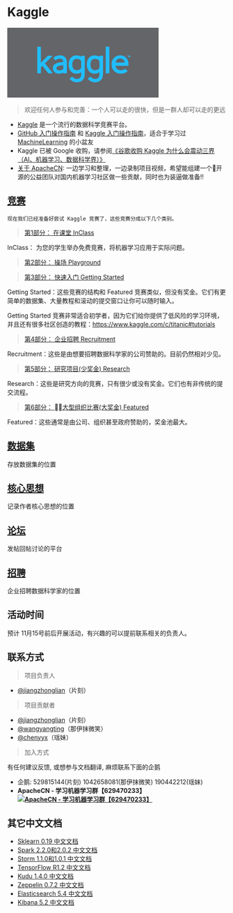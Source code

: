 # Kaggle

![](static/images/logos/kaggle-logo-gray.png)

> 欢迎任何人参与和完善：一个人可以走的很快，但是一群人却可以走的更远

* [Kaggle](https://www.kaggle.com) 是一个流行的数据科学竞赛平台。
* [GitHub 入门操作指南](docs/Github-QuickStart.md) 和 [Kaggle 入门操作指南](docs/Kaggle-QuickStart.md)，适合于学习过 [MachineLearning](https://github.com/apachecn/MachineLearning) 的小盆友
* Kaggle 已被 Google 收购，请参阅[《谷歌收购 Kaggle 为什么会震动三界（AI、机器学习、数据科学界）》](https://www.leiphone.com/news/201703/ZjpnddCoUDr3Eh8c.html)
* [关于 ApacheCN](http://cwiki.apachecn.org/pages/viewpage.action?pageId=2887240): 一边学习和整理，一边录制项目视频，希望能组建一个开源的公益团队对国内机器学习社区做一些贡献，同时也为装逼做准备!!

## [竞赛](https://www.kaggle.com/competitions)

`现在我们已经准备好尝试 Kaggle 竞赛了，这些竞赛分成以下几个类别。`

> [第1部分： 在课堂 InClass](https://www.kaggle.com/competitions?sortBy=deadline&group=all&page=1&pageSize=20&segment=inClass)

InClass： 为您的学生举办免费竞赛，将机器学习应用于实际问题。


> [第2部分： 操场 Playground](https://www.kaggle.com/competitions?sortBy=deadline&group=all&page=1&pageSize=20&segment=playground)



> [第3部分： 快速入门 Getting Started](https://www.kaggle.com/competitions?sortBy=deadline&group=all&page=1&pageSize=20&segment=gettingStarted)

Getting Started：这些竞赛的结构和 Featured 竞赛类似，但没有奖金。它们有更简单的数据集、大量教程和滚动的提交窗口让你可以随时输入。

Getting Started 竞赛非常适合初学者，因为它们给你提供了低风险的学习环境，并且还有很多社区创造的教程：https://www.kaggle.com/c/titanic#tutorials


> [第4部分： 企业招聘 Recruitment](https://www.kaggle.com/competitions?sortBy=deadline&group=all&page=1&pageSize=20&segment=gettingStarted)

Recruitment：这些是由想要招聘数据科学家的公司赞助的。目前仍然相对少见。


> [第5部分： 研究项目(少奖金) Research](https://www.kaggle.com/competitions?sortBy=deadline&group=all&page=1&pageSize=20&segment=gettingStarted)

Research：这些是研究方向的竞赛，只有很少或没有奖金。它们也有非传统的提交流程。


> [第6部分： 大型组织比赛(大奖金) Featured](https://www.kaggle.com/competitions?sortBy=deadline&group=all&page=1&pageSize=20&segment=gettingStarted)

Featured：这些通常是由公司、组织甚至政府赞助的，奖金池最大。


## [数据集](https://www.kaggle.com/datasets)

存放数据集的位置

## [核心思想](https://www.kaggle.com/kernels)

记录作者核心思想的位置

## [论坛](https://www.kaggle.com/discussion)

发帖回帖讨论的平台

## [招聘](https://www.kaggle.com/jobs)

企业招聘数据科学家的位置



## 活动时间

预计 11月15号前后开展活动，有兴趣的可以提前联系相关的负责人。

## 联系方式

> 项目负责人

* [@jiangzhonglian](https://github.com/jiangzhonglian)（片刻）

> 项目贡献者

* [@jiangzhonglian](https://github.com/jiangzhonglian)（片刻）
* [@wangyangting](https://github.com/wangyangting)（那伊抹微笑）
* [@chenyyx](https://github.com/chenyyx)（瑶妹）

> 加入方式

有任何建议反馈, 或想参与文档翻译, 麻烦联系下面的企鹅
* 企鹅: 529815144(片刻) 1042658081(那伊抹微笑) 190442212(瑶妹)
* **ApacheCN - 学习机器学习群【629470233】<a target="_blank" href="//shang.qq.com/wpa/qunwpa?idkey=30e5f1123a79867570f665aa3a483ca404b1c3f77737bc01ec520ed5f078ddef"><img border="0" src="/images/MainPage/ApacheCN-group.png" alt="ApacheCN - 学习机器学习群【629470233】" title="ApacheCN - 学习机器学习群【629470233】"></a>**

## 其它中文文档

* [Sklearn 0.19 中文文档](http://sklearn.apachecn.org/)
* [Spark 2.2.0和2.0.2 中文文档](http://spark.apachecn.org)
* [Storm 1.1.0和1.0.1 中文文档](http://storm.apachecn.org/)
* [TensorFlow R1.2 中文文档](http://cwiki.apachecn.org/pages/viewpage.action?pageId=10030122)
* [Kudu 1.4.0 中文文档](http://cwiki.apachecn.org/pages/viewpage.action?pageId=10813594)
* [Zeppelin 0.7.2 中文文档](http://cwiki.apachecn.org/pages/viewpage.action?pageId=10030467)
* [Elasticsearch 5.4 中文文档](http://cwiki.apachecn.org/pages/viewpage.action?pageId=4260364)
* [Kibana 5.2 中文文档](http://cwiki.apachecn.org/pages/viewpage.action?pageId=8159377)
